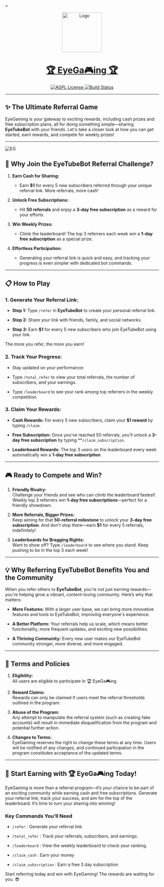 
=<p align="center">
  <a href="https://t.me/EyeTubeAiBot">
    <img src="https://github.com/Mickekofi/EyeTubeBot/blob/master/logo.png" alt="Logo" width="130">
  </a>
  <a href = "https://t.me/EyeTubeAiBot">
  <h1 align="center"><strong>🏆 EyeGa🎮ing 🏆</strong></h1>
  </a>
  <p align="center">
    <a href="http://www.gnu.org/licenses/agpl-3.0">
      <img src="https://img.shields.io/badge/license-AGPL-blue.svg" alt="AGPL License">
    </a>
    <a href="https://wa.me/233505994829?text=*EyeTubeB👁t_From_Github_User_💬Message_:*%20">
      <img src="https://img.shields.io/badge/Contact-Engineers-red.svg" alt="Build Status">
    </a>
  </p>
</p>

---

## ✨ The Ultimate Referral Game

EyeGaming is your gateway to exciting rewards, including cash prizes and free subscription plans, all for doing something simple—sharing **EyeTubeBot** with your friends. Let's take a closer look at how you can get started, earn rewards, and compete for weekly prizes!

---

![EG](https://github.com/Mickekofi/EyeTubeBot/blob/master/Documentation_For_End_User/eg.jpg)


## 🌟 Why Join the EyeTubeBot Referral Challenge?

1. **Earn Cash for Sharing:**
   - Earn **$1** for every 5 new subscribers referred through your unique referral link. More referrals, more cash!

2. **Unlock Free Subscriptions:**
   - Hit **50 referrals** and enjoy a **3-day free subscription** as a reward for your efforts.

3. **Win Weekly Prizes:**
   - Climb the leaderboard! The top 3 referrers each week win a **1-day free subscription** as a special prize.

4. **Effortless Participation:**
   - Generating your referral link is quick and easy, and tracking your progress is even simpler with dedicated bot commands.

---

## 📋 How to Play

### 1. **Generate Your Referral Link:**

- **Step 1:** Type `/refer` in **EyeTubeBot** to create your personal referral link.

- **Step 2:** Share your link with friends, family, and social networks.

- **Step 3:** Earn **$1** for every 5 new subscribers who join EyeTubeBot using your link.

The more you refer, the more you earn!

### 2. **Track Your Progress:**

- Stay updated on your performance:

- Type `/total_refer` to view your total referrals, the number of subscribers, and your earnings.

- Type `/leaderboard` to see your rank among top referrers in the weekly competition.

### 3. **Claim Your Rewards:**

- **Cash Rewards:** For every 5 new subscribers, claim your **$1 reward** by typing `/claim`.

- **Free Subscription:** Once you’ve reached 50 referrals, you’ll unlock a **3-day free subscription** by typing **`/claim_subscription`.

- **Leaderboard Rewards:** The top 3 users on the leaderboard every week automatically win a **1-day free subscription**.

---

## 🎮 Ready to Compete and Win?

1. **Friendly Rivalry:**  
   Challenge your friends and see who can climb the leaderboard fastest! Weekly top 3 referrers win **1-day free subscriptions**—perfect for a friendly showdown.

2. **More Referrals, Bigger Prizes:**  
   Keep aiming for that **50-referral milestone** to unlock your **3-day free subscription**. And don't stop there—earn **$1** for every 5 referrals, indefinitely!

3. **Leaderboards for Bragging Rights:**  
   Want to show off? Type `/leaderboard` to see where you stand. Keep pushing to be in the top 3 each week!

---

## 💡 Why Referring EyeTubeBot Benefits You and the Community

When you refer others to **EyeTubeBot**, you're not just earning rewards—you're helping grow a vibrant, content-loving community. Here’s why that matters:

- **More Features:** With a larger user base, we can bring more innovative features and tools to EyeTubeBot, improving everyone's experience.

- **A Better Platform:** Your referrals help us scale, which means better functionality, more frequent updates, and exciting new possibilities.

- **A Thriving Community:** Every new user makes our EyeTubeBot community stronger, more diverse, and more engaged.

---

## 📜 Terms and Policies

1. **Eligibility:**  
   All users are eligible to participate in 🏆 EyeGa🎮ing

2. **Reward Claims:**  
   Rewards can only be claimed if users meet the referral thresholds outlined in the program.

3. **Abuse of the Program:**  
   Any attempt to manipulate the referral system (such as creating fake accounts) will result in immediate disqualification from the program and potential further action.

4. **Changes to Terms:**  
   EyeGaming reserves the right to change these terms at any time. Users will be notified of any changes, and continued participation in the program constitutes acceptance of the updated terms.

---

## 🚀 Start Earning with 🏆 EyeGa🎮ing Today!

EyeGaming is more than a referral program—it’s your chance to be part of an exciting community while earning cash and free subscriptions. Generate your referral link, track your success, and aim for the top of the leaderboard. It’s time to turn your sharing into winning!

### Key Commands You’ll Need

- ```/refer``` : Generate your referral link.
 
- ```/total_refer``` : Track your referrals, subscribers, and earnings.
 
- ```/leaderboard``` : View the weekly leaderboard to check your ranking.
 
- ```/claim_cash``` : Earn your money

- ```/claim_subscription``` : Earn a free 3 day subscription

Start referring today and win with EyeGaming! The rewards are waiting for you. 😎
